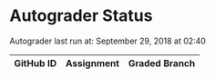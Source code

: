 # Autograder Status
Autograder last run at: September 29, 2018 at 02:40

| GitHub ID | Assignment | Graded Branch |
|-----------|------------|---------------|
